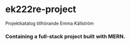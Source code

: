 # ek222re-project
Projektkatalog tillhörande Emma Källström


### Containing a full-stack project built with MERN. 
